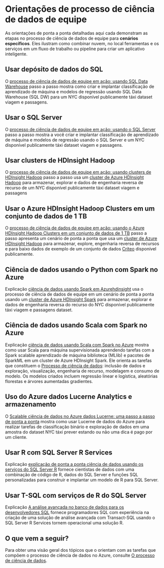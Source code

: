 <properties 
    pageTitle="Orientações de processo de ciência de dados de equipe | Microsoft Azure" 
    description="Walkthoughs mostram como combinar serviços e ferramentas de nuvem e no local em um fluxo de trabalho ou pipeline para criar um aplicativo inteligente." 
    services="machine-learning" 
    documentationCenter="" 
    authors="bradsev"
    manager="jhubbard" 
    editor="cgronlun" />

<tags 
    ms.service="machine-learning" 
    ms.workload="data-services" 
    ms.tgt_pltfrm="na" 
    ms.devlang="na" 
    ms.topic="article" 
    ms.date="10/07/2016" 
    ms.author="bradsev" /> 


# <a name="team-data-science-process-walkthroughs"></a>Orientações de processo de ciência de dados de equipe

As orientações de ponta a ponta detalhadas aqui cada demonstram as etapas no processo de ciência de dados de equipe para **cenários específicos**. Eles ilustram como combinar nuvem, no local ferramentas e os serviços em um fluxo de trabalho ou pipeline para criar um aplicativo inteligente.

## <a name="use-sql-data-warehouse"></a>Usar depósito de dados do SQL
O [processo de ciência de dados de equipe em ação: usando SQL Data Warehouse](machine-learning-data-science-process-sqldw-walkthrough.md) passo a passo mostra como criar e implantar classificação de aprendizado de máquina e modelos de regressão usando SQL Data Warehouse (SQL DW) para um NYC disponível publicamente táxi dataset viagem e passagens.

## <a name="use-sql-server"></a>Usar o SQL Server
O [processo de ciência de dados de equipe em ação: usando o SQL Server](machine-learning-data-science-process-sql-walkthrough.md) passo a passo mostra a você criar e implantar classificação de aprendizado de máquina e modelos de regressão usando o SQL Server e um NYC disponível publicamente táxi dataset viagem e passagens.


## <a name="use-hdinsight-hadoop-clusters"></a>Usar clusters de HDInsight Hadoop
O [processo de ciência de dados de equipe em ação: usando clusters de HDInsight Hadoop](machine-learning-data-science-process-hive-walkthrough.md) passo a passo usa um [cluster de Azure HDInsight Hadoop](https://azure.microsoft.com/services/hdinsight/) para armazenar, explorar e dados de engenharia reversa de recurso de um NYC disponível publicamente táxi dataset viagem e passagens


## <a name="use-azure-hdinsight-hadoop-clusters-on-a-1-tb-dataset"></a>Usar o Azure HDInsight Hadoop Clusters em um conjunto de dados de 1 TB
O [processo de ciência de dados de equipe em ação: usando o Azure HDInsight Hadoop Clusters em um conjunto de dados de 1 TB](machine-learning-data-science-process-hive-criteo-walkthrough.md) passo a passo apresenta um cenário de ponta a ponta que usa um [cluster de Azure HDInsight Hadoop](https://azure.microsoft.com/services/hdinsight/) para armazenar, explore, engenharia reversa de recursos e para baixo dados de exemplo de um conjunto de dados [Criteo](http://labs.criteo.com/downloads/download-terabyte-click-logs/) disponível publicamente.


## <a name="data-science-using-python-with-spark-on-azure"></a>Ciência de dados usando o Python com Spark no Azure
Explicação [ciência de dados usando Spark em Azurehdinsight](machine-learning-data-science-spark-overview.md) usa o processo de ciência de dados de equipe em um cenário de ponta a ponta usando um [cluster de Azure HDInsight Spark](https://azure.microsoft.com/services/hdinsight/) para armazenar, explorar e dados de engenharia reversa do recurso do NYC disponível publicamente táxi viagem e passagens dataset. 

## <a name="data-science-using-scala-with-spark-on-azure"></a>Ciência de dados usando Scala com Spark no Azure
Explicação [ciência de dados usando Scala com Spark no Azure](machine-learning-data-science-process-scala-walkthrough.md) mostra como usar Scala para máquina supervisionada aprendendo tarefas com a Spark scalable aprendizado de máquina biblioteca (MLlib) e pacotes de SparkML em um cluster de Azure HDInsight Spark. Ele orienta as tarefas que constituem o [Processo de ciência de dados](http://aka.ms/datascienceprocess): inclusão de dados e exploração, visualização, engenharia de recurso, modelagem e consumo de modelo. Os modelos criados incluem regressão linear e logística, aleatórias florestas e árvores aumentadas gradientes.


## <a name="use-azure-data-lake-storage-and-analytics"></a>Uso do Azure dados Lucerne Analytics e armazenamento
O [Scalable ciência de dados no Azure dados Lucerne: uma passo a passo de ponta a ponta](machine-learning-data-science-process-data-lake-walkthrough.md) mostra como usar Lucerne de dados do Azure para realizar tarefas de classificação binário e exploração de dados em uma amostra do dataset NYC táxi prever estando ou não uma dica é pago por um cliente. 

## <a name="use-r-with-sql-server-r-services"></a>Usar R com SQL Server R Services
Explicação [explicação de ponta a ponta ciência de dados usando os serviços do SQL Server R](https://msdn.microsoft.com/library/mt612857.aspx) fornece cientistas de dados com uma combinação de código de R, dados do SQL Server e funções SQL personalizadas para construir e implantar um modelo de R para SQL Server.

## <a name="use-t-sql-with-sql-server-r-services"></a>Usar T-SQL com serviços de R do SQL Server
Explicação [A análise avançada no banco de dados para os desenvolvedores SQL](https://msdn.microsoft.com/library/mt683480.aspx) fornece programadores SQL com experiência na criação de uma solução de análise avançada com Transact-SQL usando o SQL Server R Services tornem operacional uma solução R.

## <a name="whats-next"></a>O que vem a seguir?

Para obter uma visão geral dos tópicos que o orientam com as tarefas que compõem o processo de ciência de dados no Azure, consulte [O processo de ciência de dados](http://aka.ms/datascienceprocess). 
